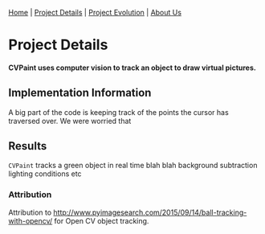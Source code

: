 [Home](index)  |  [Project Details](project_details)  |  [Project Evolution](evolution)  |  [About Us](about)

# Project Details

#### CVPaint uses computer vision to track an object to draw virtual pictures.

## Implementation Information
A big part of the code is keeping track of the points the cursor has traversed over. We were worried that 

## Results
`CVPaint` tracks a green object in real time blah blah background subtraction lighting conditions etc
### Attribution
Attribution to http://www.pyimagesearch.com/2015/09/14/ball-tracking-with-opencv/ for Open CV object tracking.
